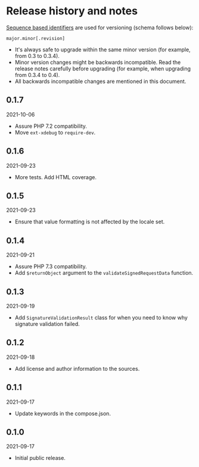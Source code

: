 # Release history and notes
[Sequence based identifiers](http://en.wikipedia.org/wiki/Software_versioning#Sequence-based_identifiers)
are used for versioning (schema follows below):

```
major.minor[.revision]
```

- It's always safe to upgrade within the same minor version (for example, from
  0.3 to 0.3.4).
- Minor version changes might be backwards incompatible. Read the
  release notes carefully before upgrading (for example, when upgrading from
  0.3.4 to 0.4).
- All backwards incompatible changes are mentioned in this document.

## 0.1.7

2021-10-06

- Assure PHP 7.2 compatibility.
- Move `ext-xdebug` to `require-dev`.

## 0.1.6

2021-09-23

- More tests. Add HTML coverage.

## 0.1.5

2021-09-23

- Ensure that value formatting is not affected by the locale set.

## 0.1.4

2021-09-21

- Assure PHP 7.3 compatibility.
- Add `$returnObject` argument to the `validateSignedRequestData` function.

## 0.1.3

2021-09-19

- Add `SignatureValidationResult` class for when you need to know why 
  signature validation failed.

## 0.1.2

2021-09-18

- Add license and author information to the sources.

## 0.1.1

2021-09-17

- Update keywords in the compose.json.

## 0.1.0

2021-09-17

- Initial public release.
